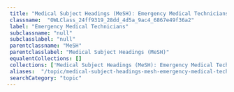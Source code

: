 ```yaml
--- 
 title: "Medical Subject Headings (MeSH): Emergency Medical Technicians" 
 classname:  "OWLClass_24ff9319_28dd_4d5a_9ac4_6867e49f36a2" 
 label: "Emergency Medical Technicians" 
 subclassname: "null" 
 subclasslabel: "null" 
 parentclassname: "MeSH" 
 parentclasslabel: "Medical Subject Headings (MeSH)" 
 equalentCollections: [] 
 collections: ['Medical Subject Headings (MeSH): Emergency Medical Technicians']
 aliases:  "/topic/medical-subject-headings-mesh-emergency-medical-technicians"  
 searchCategory: "topic" 
---
```

